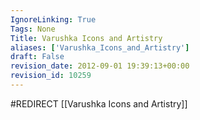```yaml
---
IgnoreLinking: True
Tags: None
Title: Varushka Icons and Artistry
aliases: ['Varushka_Icons_and_Artistry']
draft: False
revision_date: 2012-09-01 19:39:13+00:00
revision_id: 10259
---
```


#REDIRECT [[Varushka Icons and Artistry]]